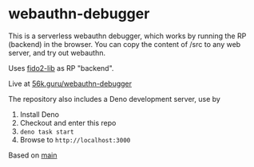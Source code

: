 # webauthn-debugger

This is a serverless webauthn debugger, which works by running the RP (backend) in the browser. You can copy the content of /src to any web server, and try out webauthn.

Uses [fido2-lib](https://www.npmjs.com/package/fido2-lib) as RP "backend".

Live at [56k.guru/webauthn-debugger](https://56k.guru/webauthn-debugger)

The repository also includes a Deno development server, use by

1. Install Deno
2. Checkout and enter this repo
3. `deno task start`
4. Browse to `http://localhost:3000`

Based on [main](https://github.com/Hexagon/webauthn-skeleton)